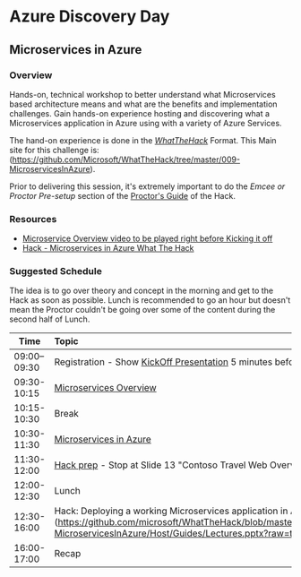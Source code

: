 # Azure Discovery Day
## Microservices in Azure

### Overview
Hands-on, technical workshop to better understand what Microservices based architecture means and what are the benefits and implementation challenges. Gain hands-on experience hosting and discovering what a Microservices application in Azure using with a variety of Azure Services.

The hand-on experience is done in the [*WhatTheHack*](https://github.com/Microsoft/WhatTheHack) Format.  This Main site for this challenge is: (https://github.com/Microsoft/WhatTheHack/tree/master/009-MicroservicesInAzure).

Prior to delivering this session, it's extremely important to do the *Emcee or Proctor Pre-setup* section of the [Proctor's Guide](https://github.com/microsoft/WhatTheHack/blob/master/009-MicroservicesInAzure/Host/Guides/MicroservicesOnAzure-ProctorGuide.docx?raw=true)
 of the Hack.

### Resources
* [Microservice Overview video to be played right before Kicking it off](https://youtu.be/CKL3fV5UR8w )
* [Hack - Microservices in Azure What The Hack](https://github.com/Microsoft/WhatTheHack/tree/master/009-MicroservicesInAzure)

### Suggested Schedule
The idea is to go over theory and concept in the morning and get to the Hack as soon as possible.  Lunch is recommended to go an hour but doesn't mean the Proctor couldn't be going over some of the content during the second half of Lunch.

| Time          | Topic
| ------------- |:---------------------------------------------------------------
| 09:00–09:30   | Registration - Show [KickOff Presentation](https://github.com/andywahr/MicroservicesInAzureDiscoveryDay/blob/master/Microservices_ArchApproach_KickOff.pptx?raw=true) 5 minutes before
| 09:30-10:15   | [Microservices Overview](https://github.com/andywahr/MicroservicesInAzureDiscoveryDay/blob/master/Microservices_Overview.pptx?raw=true)
| 10:15-10:30   | Break
| 10:30-11:30   | [Microservices in Azure](https://github.com/andywahr/MicroservicesInAzureDiscoveryDay/blob/master/Microservices_in_Azure.pptx?raw=true)
| 11:30-12:00   | [Hack prep](https://github.com/microsoft/WhatTheHack/blob/master/009-MicroservicesInAzure/Host/Guides/Lectures.pptx?raw=true) - Stop at Slide 13 "Contoso Travel Web Overview"
| 12:00-12:30   | Lunch
| 12:30-16:00   | Hack: Deploying a working Microservices application in Azure (https://github.com/microsoft/WhatTheHack/blob/master/009-MicroservicesInAzure/Host/Guides/Lectures.pptx?raw=true)
| 16:00-17:00   | Recap
